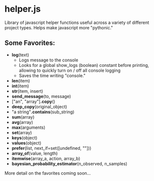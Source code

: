 # helper.js

Library of javascript helper functions useful across a variety of different project types. Helps make javascript more "pythonic."

## Some Favorites:
 - **log**(text)
   - Logs message to the console
   - Looks for a global show_logs (boolean) constant before printing, allowing to quickly turn on / off all console logging
   - Saves the time writing "console."
 - **len**(item)
 - **int**(item)
 - **str**(item, insert)
 - **send_message**(to, message)
 - ["an", "array"]**.copy**()
 - **deep_copy**(original_object)
 - "a string"**.contains**(sub_string)
 - **sum**(array)
 - **avg**(array)
 - **max**(arguments)
 - **set**(array)
 - **keys**(object)
 - **values**(object)
 - **prefer**(list, next_if=set([undefined, ""]))
 - **array_of**(value, length)
 - **itemwise**(array_a, action, array_b)
 - **bayesian_probability_estimator**(n_observed, n_samples)

More detail on the favorites coming soon...
